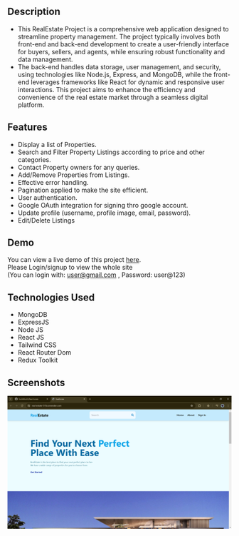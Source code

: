## Description

- This RealEstate Project is a comprehensive web application designed to streamline property management. The project typically involves both front-end and back-end development to create a user-friendly interface for buyers, sellers, and agents, while ensuring robust functionality and data management.
- The back-end handles data storage, user management, and security, using technologies like Node.js, Express, and MongoDB, while the front-end leverages frameworks like React for dynamic and responsive user interactions. This project aims to enhance the efficiency and convenience of the real estate market through a seamless digital platform.

## Features

- Display a list of Properties.
- Search and Filter Property Listings according to price and other categories.
- Contact Property owners for any queries.
- Add/Remove Properties from Listings.
- Effective error handling.
- Pagination applied to make the site efficient.
- User authentication.
- Google OAuth integration for signing thro google account.
- Update profile (username, profile image, email, password).
- Edit/Delete Listings

## Demo

You can view a live demo of this project [here](https://real-estate-515x.onrender.com/).
<br/>Please Login/signup to view the whole site
<br/> (You can login with: user@gmail.com , Password: user@123)

## Technologies Used

- MongoDB
- ExpressJS
- Node JS
- React JS
- Tailwind CSS
- React Router Dom
- Redux Toolkit

## Screenshots
![alt text](<Screenshot 2024-07-06 115108.png>)
